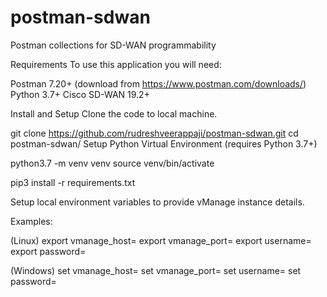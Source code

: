 # postman-sdwan
Postman collections for SD-WAN programmability

Requirements
To use this application you will need:

Postman 7.20+ (download from https://www.postman.com/downloads/)
Python 3.7+
Cisco SD-WAN 19.2+

Install and Setup
Clone the code to local machine.

git clone https://github.com/rudreshveerappaji/postman-sdwan.git
cd postman-sdwan/
Setup Python Virtual Environment (requires Python 3.7+)

python3.7 -m venv venv
source venv/bin/activate

pip3 install -r requirements.txt

Setup local environment variables to provide vManage instance details.

Examples:

(Linux)
export vmanage_host=<vmanage-ip>
export vmanage_port=<vmanage-port>
export username=<username>
export password=<password>

(Windows)
set vmanage_host=<vmanage-ip>
set vmanage_port=<vmanage-port>
set username=<username>
set password=<password>
